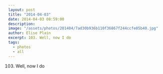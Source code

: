 ```yaml
---
layout: post
title: "2014-04-03"
date: 2014-04-03 08:59:00
description: 
image: "/assets/photos/201404/7ad30b936b110f36867f244ccfe05b40.jpg"
author: Elise Plain
excerpt: 103. Well, now I do
tags: 
  - photos
  - all
---
```


103. Well, now I do
<p></p>
